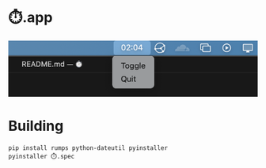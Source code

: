 # ⏱️.app
![](screenshot.png)

# Building
```sh
pip install rumps python-dateutil pyinstaller 
pyinstaller ⏱️.spec
```